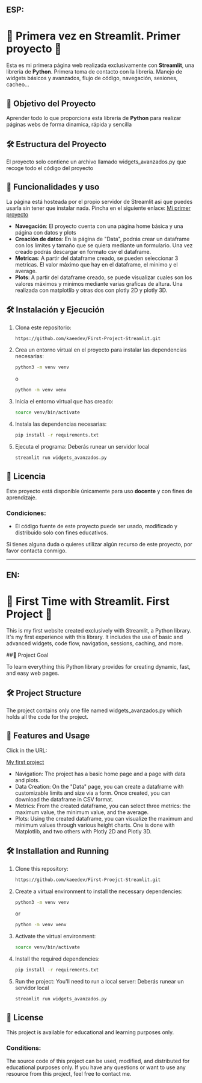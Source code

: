 ## ESP:

# 👑 Primera vez en Streamlit. Primer proyecto 🐍

Esta es mi primera página web realizada exclusivamente con **Streamlit**, una libreria de **Python**. Primera toma de contacto con la libreria. Manejo de widgets básicos y avanzados, flujo de código, navegación, sesiones, cacheo...

## 🎯 Objetivo del Proyecto

Aprender todo lo que proporciona esta librería de **Python** para realizar páginas webs de forma dinamica, rápida y sencilla

## 🛠️ Estructura del Proyecto

El proyecto solo contiene un archivo llamado widgets_avanzados.py que recoge todo el código del proyecto


## 🚀 Funcionalidades y uso

La página está hosteada por el propio servidor de Streamlit asi que puedes usarla sin tener que instalar nada. Pincha en el siguiente enlace:
[Mi primer proyecto](first-project-stm.streamlit.app)

- **Navegación**: El proyecto cuenta con una página home básica y una página con datos y plots
- **Creación de datos**: En la página de "Data", podrás crear un dataframe con los límites y tamaño que se quiera mediante un formulario. Una vez creado podrás descargar en formato csv el dataframe.
- **Metricas**: A partir del dataframe creado, se pueden seleccionar 3 metricas. El valor máximo que hay en el dataframe, el minimo y el average.
- **Plots**: A partir del dataframe creado, se puede visualizar cuales son los valores máximos y minimos mediante varias graficas de altura. Una realizada con matplotlib y otras dos con plotly 2D y plotly 3D.


## 🛠️ Instalación y Ejecución

1. Clona este repositorio:
   ```bash
   https://github.com/kaeedev/First-Project-Streamlit.git

2. Crea un entorno virtual en el proyecto para instalar las dependencias necesarias:
   ```bash
   python3 -m venv venv
   
   ```
   o
   ```bash
   python -m venv venv
   ```

3. Inicia el entorno virtual que has creado:
   ```bash
   source venv/bin/activate

4. Instala las dependencias necesarias:
   ```bash
   pip install -r requirements.txt
   ```

5. Ejecuta el programa:
   Deberás runear un servidor local
   ```bash
   streamlit run widgets_avanzados.py
   ```

## 📝 Licencia

Este proyecto está disponible únicamente para uso **docente** y con fines de aprendizaje.

### Condiciones:
- El código fuente de este proyecto puede ser usado, modificado y distribuido solo con fines educativos.

Si tienes alguna duda o quieres utilizar algún recurso de este proyecto, por favor contacta conmigo.

---

## EN:

# 👑 First Time with Streamlit. First Project 🐍

This is my first website created exclusively with Streamlit, a Python library. It's my first experience with this library. It includes the use of basic and advanced widgets, code flow, navigation, sessions, caching, and more.

##🎯 Project Goal

To learn everything this Python library provides for creating dynamic, fast, and easy web pages.

## 🛠️ Project Structure

The project contains only one file named widgets_avanzados.py which holds all the code for the project.

## 🚀 Features and Usage

Click in the URL:

[My first project](first-project-stm.streamlit.app)

- Navigation: The project has a basic home page and a page with data and plots.
- Data Creation: On the "Data" page, you can create a dataframe with customizable limits and size via a form. Once created, you can download the dataframe in CSV format.
- Metrics: From the created dataframe, you can select three metrics: the maximum value, the minimum value, and the average.
- Plots: Using the created dataframe, you can visualize the maximum and minimum values through various height charts. One is done with Matplotlib, and two others with Plotly 2D and Plotly 3D.

## 🛠️ Installation and Running

1. Clone this repository:
   ```bash
   https://github.com/kaeedev/First-Proejct-Streamlit.git

2. Create a virtual environment to install the necessary dependencies:
   ```bash
   python3 -m venv venv
   
   ```
   or
   ```bash
   python -m venv venv
   ```

3. Activate the virtual environment:
   ```bash
   source venv/bin/activate

4. Install the required dependencies:
   ```bash
   pip install -r requirements.txt
   ```

5. Run the project: You'll need to run a local server:
   Deberás runear un servidor local
   ```bash
   streamlit run widgets_avanzados.py
   ```
   
## 📝 License

This project is available for educational and learning purposes only.

### Conditions:

The source code of this project can be used, modified, and distributed for educational purposes only.
If you have any questions or want to use any resource from this project, feel free to contact me.
